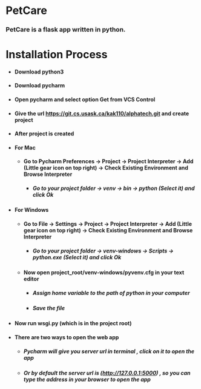 # PetCare 
### PetCare is a flask app written in python. 


# Installation Process

- #### Download python3
- #### Download pycharm 
- #### Open pycharm and select option Get from VCS Control
- #### Give the url https://git.cs.usask.ca/kak110/alphatech.git and create project
- #### After project is created
- #### For Mac
    - #### Go to Pycharm Preferences -> Project -> Project Interpreter -> Add (Little gear icon on top right) -> Check Existing Environment and Browse Interpreter 
        - ##### Go to your project folder -> venv -> bin -> python (Select it) and click Ok
- #### For Windows
    - #### Go to File -> Settings -> Project -> Project Interpreter -> Add (Little gear icon on top right) -> Check Existing Environment and Browse Interpreter 
        - ##### Go to your project folder -> venv-windows -> Scripts -> python.exe (Select it) and click Ok 
    - #### Now open project_root/venv-windows/pyvenv.cfg in your text editor
        - ##### Assign home variable to the path of python in your computer
        - ##### Save the file


- #### Now run wsgi.py (which is in the project root) 
- #### There are two ways to open the web app
    - ##### Pycharm will give you server url in terminal , click on it to open the app  
    - ##### Or by default the server url is (http://127.0.0.1:5000) , so you can type the address in your browser to open the app 





